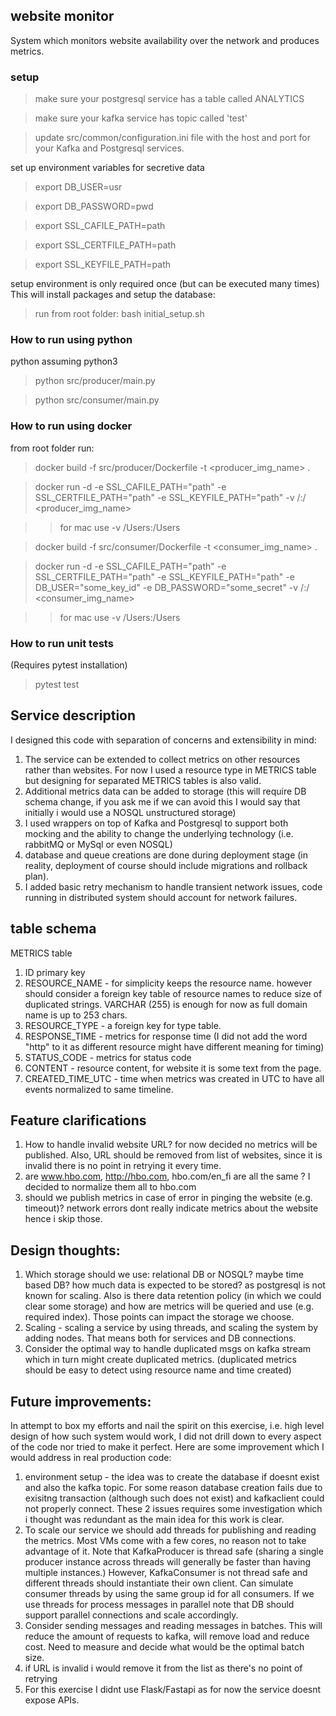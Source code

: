 
## website monitor
System which monitors website availability over the network and produces metrics.

### setup
> make sure your postgresql service has a table called ANALYTICS

> make sure your kafka service has topic called 'test'

> update src/common/configuration.ini file with the host and port for your Kafka and Postgresql services.

set up environment variables for secretive data
> export DB_USER=usr

> export DB_PASSWORD=pwd

> export SSL_CAFILE_PATH=path

> export SSL_CERTFILE_PATH=path

> export SSL_KEYFILE_PATH=path


setup environment is only required once (but can be executed many times)
This will install packages and setup the database:
> run from root folder:  bash initial_setup.sh 


### How to run using python
python assuming python3

> python src/producer/main.py

> python src/consumer/main.py


### How to run using docker
from root folder run:
> docker build -f src/producer/Dockerfile -t <producer_img_name> .

> docker run -d -e SSL_CAFILE_PATH="path" -e SSL_CERTFILE_PATH="path" -e SSL_KEYFILE_PATH="path"
    -v /<path without file name>:/<path without file name> <producer_img_name>


> > for mac use -v /Users:/Users

> docker build -f src/consumer/Dockerfile -t <consumer_img_name> .

> docker run -d -e SSL_CAFILE_PATH="path" -e SSL_CERTFILE_PATH="path" -e SSL_KEYFILE_PATH="path"
    -e DB_USER="some_key_id" -e DB_PASSWORD="some_secret"
    -v /<path without file name>:/<path without file name> <consumer_img_name>


> > for mac use -v /Users:/Users


### How to run unit tests
(Requires pytest installation)
> pytest test


## Service description
I designed this code with separation of concerns and extensibility in mind:
1) The service can be extended to collect metrics on other resources rather than websites.
For now I used a resource type in METRICS table but designing for separated METRICS tables is also valid.
2) Additional metrics data can be added to storage (this will require DB schema change, if you ask me if we can  avoid this I would say that initially i would use a NOSQL unstructured storage)
3) I used wrappers on top of Kafka and Postgresql to support both mocking and the ability to change the underlying technology (i.e. rabbitMQ or MySql or even NOSQL)
4) database and queue creations are done during deployment stage (in reality, deployment of course should include migrations and rollback plan).
5) I added basic retry mechanism to handle transient network issues, code running in distributed system should account for network failures.

## table schema
METRICS table
1) ID primary key
2) RESOURCE_NAME - for simplicity keeps the resource name. however should consider a foreign key table of resource names
  to reduce size of duplicated strings. VARCHAR (255) is enough for now as full domain name is up to 253 chars.
3) RESOURCE_TYPE - a foreign key for type table.
4) RESPONSE_TIME - metrics for response time (I did not add the word "http" to it as different resource might have different meaning for timing)
5) STATUS_CODE - metrics for status code
6) CONTENT - resource content, for website it is some text from the page.
7) CREATED_TIME_UTC - time when metrics was created in UTC to have all events normalized to same timeline.


## Feature clarifications
1) How to handle invalid website URL? for now decided no metrics will be published.
Also, URL should be removed from list of websites, since it is invalid there is no point in retrying it every time.
2) are www.hbo.com, http://hbo.com, hbo.com/en_fi are all the same ? I decided to normalize them all to hbo.com
3) should we publish metrics in case of error in pinging the website (e.g. timeout)? network errors dont really indicate metrics about the website hence i skip those.


## Design thoughts:
1) Which storage should we use: relational DB or NOSQL? maybe time based DB?  how much data is expected to be stored? as postgresql is not known for scaling.
Also is there data retention policy (in which we could clear some storage) and how are metrics will be queried and use (e.g. required index). Those points can impact the storage we choose.
2) Scaling - scaling a service by using threads, and scaling the system by adding nodes. That means both for services and DB connections.
3) Consider the optimal way to handle duplicated msgs on kafka stream which in turn might create duplicated metrics.
(duplicated metrics should be easy to detect using resource name and time created)



## Future improvements:
In attempt to box my efforts and nail the spirit on this exercise, i.e. high level design of how such system would work, I did not drill down to every aspect of the code nor tried to make it perfect.
Here are some improvement which I would address in real production code:
1) environment setup - the idea was to create the database if doesnt exist and also the kafka topic. For some reason database creation fails due to exisitng transaction (although such does not exist) and kafkaclient could not properly connect. These 2 issues requires some investigation which i thought was redundant as the main idea for this work is clear.
2) To scale our service we should add threads for publishing and reading the metrics. Most VMs come with a few cores, no reason not to take advantage of it.
Note that KafkaProducer is thread safe (sharing a single producer instance across threads will generally be faster than having multiple instances.)
However, KafkaConsumer is not thread safe and different threads should instantiate their own client. Can simulate consumer threads by using the same group id for all consumers.
If we use threads for process messages in parallel note that DB should support parallel connections and scale accordingly.
3) Consider sending messages and reading messages in batches. This will reduce the amount of requests to kafka, will remove load and reduce cost.
Need to measure and decide what would be the optimal batch size.
4) if URL is invalid i would remove it from the list as there's no point of retrying
5) For this exercise I didnt use Flask/Fastapi as for now the service doesnt expose APIs.